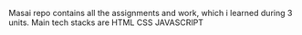 Masai repo contains all the assignments and work, which i learned during 3 units. Main tech stacks are HTML CSS JAVASCRIPT
